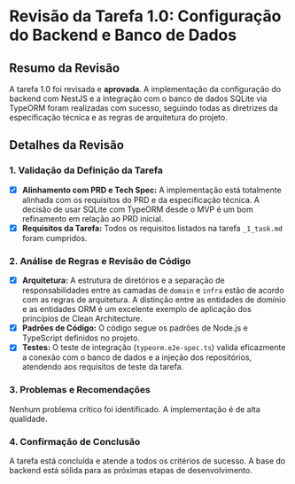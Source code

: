 # Revisão da Tarefa 1.0: Configuração do Backend e Banco de Dados

## Resumo da Revisão

A tarefa 1.0 foi revisada e **aprovada**. A implementação da configuração do backend com NestJS e a integração com o banco de dados SQLite via TypeORM foram realizadas com sucesso, seguindo todas as diretrizes da especificação técnica e as regras de arquitetura do projeto.

## Detalhes da Revisão

### 1. Validação da Definição da Tarefa

-   [x] **Alinhamento com PRD e Tech Spec:** A implementação está totalmente alinhada com os requisitos do PRD e da especificação técnica. A decisão de usar SQLite com TypeORM desde o MVP é um bom refinamento em relação ao PRD inicial.
-   [x] **Requisitos da Tarefa:** Todos os requisitos listados na tarefa `_1_task.md` foram cumpridos.

### 2. Análise de Regras e Revisão de Código

-   [x] **Arquitetura:** A estrutura de diretórios e a separação de responsabilidades entre as camadas de `domain` e `infra` estão de acordo com as regras de arquitetura. A distinção entre as entidades de domínio e as entidades ORM é um excelente exemplo de aplicação dos princípios de Clean Architecture.
-   [x] **Padrões de Código:** O código segue os padrões de Node.js e TypeScript definidos no projeto.
-   [x] **Testes:** O teste de integração (`typeorm.e2e-spec.ts`) valida eficazmente a conexão com o banco de dados e a injeção dos repositórios, atendendo aos requisitos de teste da tarefa.

### 3. Problemas e Recomendações

Nenhum problema crítico foi identificado. A implementação é de alta qualidade.

### 4. Confirmação de Conclusão

A tarefa está concluída e atende a todos os critérios de sucesso. A base do backend está sólida para as próximas etapas de desenvolvimento.
